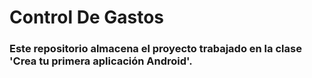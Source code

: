 # Control De Gastos
### Este repositorio almacena el proyecto trabajado en la clase 'Crea tu primera aplicación Android'.
